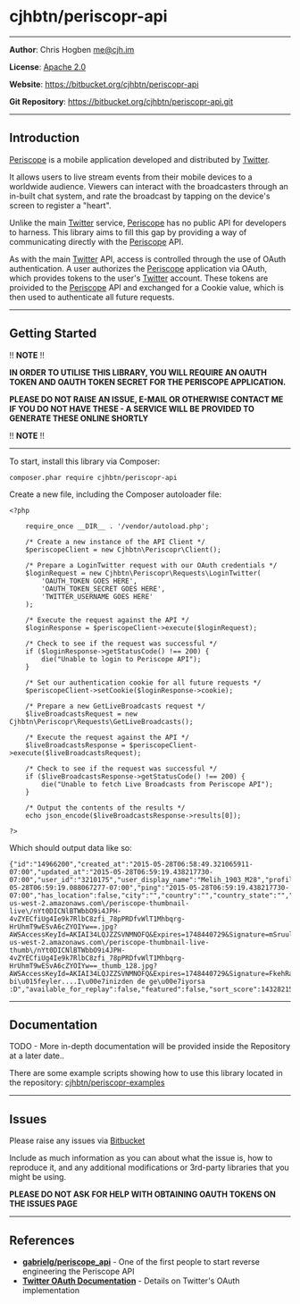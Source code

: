 cjhbtn/periscopr-api
=================

----------

**Author**: Chris Hogben <me@cjh.im>

**License**: [Apache 2.0](http://www.apache.org/licenses/LICENSE-2.0)

**Website**: https://bitbucket.org/cjhbtn/periscopr-api

**Git Repository**: https://bitbucket.org/cjhbtn/periscopr-api.git

----------

## Introduction ##

[Periscope](https://periscope.tv) is a mobile application developed and distributed by [Twitter](https://twitter.com).

It allows users to live stream events from their mobile devices to a worldwide audience. Viewers can interact with the
broadcasters through an in-built chat system, and rate the broadcast by tapping on the device's screen to register a "heart".

Unlike the main [Twitter](https://twitter.com) service, [Periscope](https://periscope.tv) has no public API for developers
to harness. This library aims to fill this gap by providing a way of communicating directly with the [Periscope](https://periscope.tv)
API.

As with the main [Twitter](https://twitter.com) API, access is controlled through the use of OAuth authentication. A user authorizes
the [Periscope](https://periscope.tv) application via OAuth, which provides tokens to the user's [Twitter](https://twitter.com) account.
These tokens are proivided to the [Periscope](https://periscope.tv) API and exchanged for a Cookie value, which is then used to authenticate
all future requests.


----------

## Getting Started ##

!! **NOTE** !!

**IN ORDER TO UTILISE THIS LIBRARY, YOU WILL REQUIRE AN OAUTH TOKEN AND OAUTH TOKEN SECRET FOR THE PERISCOPE APPLICATION.**

**PLEASE DO NOT RAISE AN ISSUE, E-MAIL OR OTHERWISE CONTACT ME IF YOU DO NOT HAVE THESE - A SERVICE WILL BE PROVIDED TO GENERATE THESE ONLINE SHORTLY**

!! **NOTE** !!

----------

To start, install this library via Composer:

    composer.phar require cjhbtn/periscopr-api

Create a new file, including the Composer autoloader file:

    <?php
	    
        require_once __DIR__ . '/vendor/autoload.php';
    
        /* Create a new instance of the API Client */
        $periscopeClient = new Cjhbtn\Periscopr\Client();
    
        /* Prepare a LoginTwitter request with our OAuth credentials */
        $loginRequest = new Cjhbtn\Periscopr\Requests\LoginTwitter(
            'OAUTH_TOKEN GOES HERE',
            'OAUTH_TOKEN_SECRET GOES HERE',
            'TWITTER_USERNAME GOES HERE'
        );
    
        /* Execute the request against the API */
        $loginResponse = $periscopeClient->execute($loginRequest);
    
        /* Check to see if the request was successful */
        if ($loginResponse->getStatusCode() !== 200) {
            die("Unable to login to Periscope API");
        }
    
        /* Set our authentication cookie for all future requests */
        $periscopeClient->setCookie($loginResponse->cookie);
    
        /* Prepare a new GetLiveBroadcasts request */
        $liveBroadcastsRequest = new Cjhbtn\Periscopr\Requests\GetLiveBroadcasts();
    
        /* Execute the request against the API */
        $liveBroadcastsResponse = $periscopeClient->execute($liveBroadcastsRequest);
    
        /* Check to see if the request was successful */
        if ($liveBroadcastsResponse->getStatusCode() !== 200) {
            die("Unable to fetch Live Broadcasts from Periscope API");
        }
    
        /* Output the contents of the results */
        echo json_encode($liveBroadcastsResponse->results[0]);
		
	?>

Which should output data like so:

    {"id":"14966200","created_at":"2015-05-28T06:58:49.321065911-07:00","updated_at":"2015-05-28T06:59:19.438217730-07:00","user_id":"3210175","user_display_name":"Melih_1903_M28","profile_image_url":"http:\/\/pbs.twimg.com\/profile_images\/603844955879137280\/PqDWz5qk_reasonably_small.jpg","state":"RUNNING","is_locked":false,"friend_chat":false,"start":"2015-05-28T06:59:19.088067277-07:00","ping":"2015-05-28T06:59:19.438217730-07:00","has_location":false,"city":"","country":"","country_state":"","iso_code":"DE","ip_lat":0,"ip_lng":0,"width":320,"height":568,"image_url":"https:\/\/s3-us-west-2.amazonaws.com\/periscope-thumbnail-live\/nYt0DICNlBTWbbO9i4JPH-4vZYECfiUg4Ie9k7RlbC8zfi_78pPRDfvWlT1Mhbqrg-HrUhmT9wESvA6cZYOIYw==.jpg?AWSAccessKeyId=AKIAI34LQJZZSVNMNOFQ&Expires=1748440729&Signature=mSruul3wJPUghUfSUqExfmPBb6s%3D","image_url_small":"https:\/\/s3-us-west-2.amazonaws.com\/periscope-thumbnail-live-thumb\/nYt0DICNlBTWbbO9i4JPH-4vZYECfiUg4Ie9k7RlbC8zfi_78pPRDfvWlT1Mhbqrg-HrUhmT9wESvA6cZYOIYw==_thumb_128.jpg?AWSAccessKeyId=AKIAI34LQJZZSVNMNOFQ&Expires=1748440729&Signature=FkehRaNxi9r%2BbosgU7kNfDS5GRM%3D","status":"Yaz\u0131n bi\u015feyler....I\u00e7inizden de ge\u00e7iyorsa :D","available_for_replay":false,"featured":false,"sort_score":1432821559,"is_trusted":false,"class_name":"Broadcast"}

----------

## Documentation ##

TODO - More in-depth documentation will be provided inside the Repository at a later date..

There are some example scripts showing how to use this library located in the repository: [cjhbtn/periscopr-examples](https://bitbucket.org/cjhbtn/periscopr-examples)

----------

## Issues ##

Please raise any issues via [Bitbucket](https://bitbucket.org/cjhbtn/periscopr-api/issues)

Include as much information as you can about what the issue is, how to reproduce it, and any additional modifications or 3rd-party libraries that you might be using.

**PLEASE DO NOT ASK FOR HELP WITH OBTAINING OAUTH TOKENS ON THE ISSUES PAGE**

----------

## References ##

 - **[gabrielg/periscope_api](https://github.com/gabrielg/periscope_api)** - One of the first people to start reverse engineering the Periscope API
 - **[Twitter OAuth Documentation](https://dev.twitter.com/oauth/overview/introduction)** - Details on Twitter's OAuth implementation